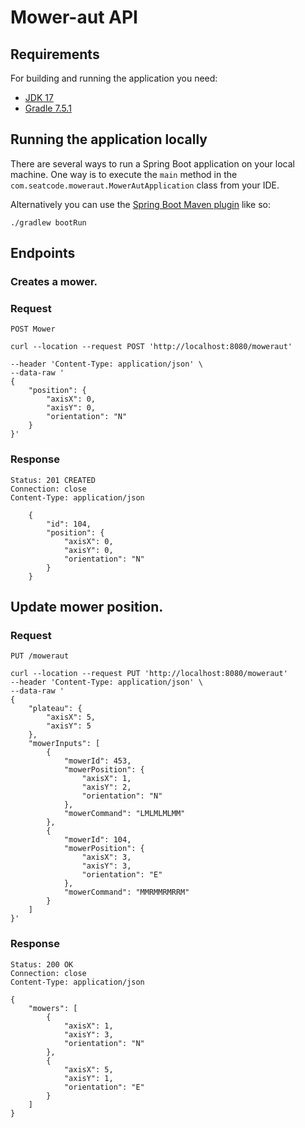 # Mower-aut API

## Requirements

For building and running the application you need:

- [JDK 17](https://openjdk.org/projects/jdk/17/)
- [Gradle 7.5.1](https://docs.gradle.org/7.5.1/release-notes.html)
## Running the application locally 

There are several ways to run a Spring Boot application on your local machine. One way is to execute the `main` method in the `com.seatcode.moweraut.MowerAutApplication` class from your IDE.

Alternatively you can use the [Spring Boot Maven plugin](https://docs.spring.io/spring-boot/docs/current/reference/html/build-tool-plugins-maven-plugin.html) like so:

```shell
./gradlew bootRun
```

## Endpoints

### Creates a mower.
### Request

`POST Mower`

    curl --location --request POST 'http://localhost:8080/moweraut'

    --header 'Content-Type: application/json' \
    --data-raw '
    {
        "position": {
            "axisX": 0,
            "axisY": 0,
            "orientation": "N"
        }
    }'


### Response

    Status: 201 CREATED
    Connection: close
    Content-Type: application/json

        {
            "id": 104,
            "position": {
                "axisX": 0,
                "axisY": 0,
                "orientation": "N"
            }
        }

## Update mower position.

### Request

`PUT /moweraut`

    curl --location --request PUT 'http://localhost:8080/moweraut'
    --header 'Content-Type: application/json' \
    --data-raw '
    {
        "plateau": {
            "axisX": 5,
            "axisY": 5
        },
        "mowerInputs": [
            {
                "mowerId": 453,
                "mowerPosition": {
                    "axisX": 1,
                    "axisY": 2,
                    "orientation": "N"
                },
                "mowerCommand": "LMLMLMLMM"    
            },
            {
                "mowerId": 104,
                "mowerPosition": {
                    "axisX": 3,
                    "axisY": 3,
                    "orientation": "E"
                },
                "mowerCommand": "MMRMMRMRRM"    
            }         
        ]
    }'

### Response

    Status: 200 OK
    Connection: close
    Content-Type: application/json

    {
        "mowers": [
            {
                "axisX": 1,
                "axisY": 3,
                "orientation": "N"
            },
            {
                "axisX": 5,
                "axisY": 1,
                "orientation": "E"
            }
        ]
    }

